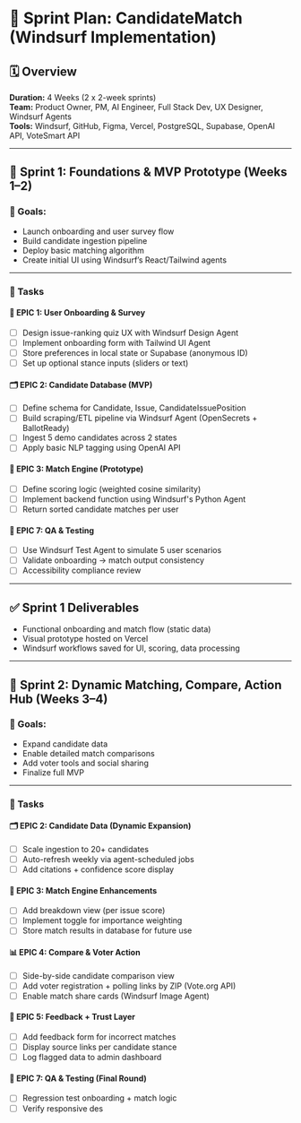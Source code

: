 # 🏁 Sprint Plan: CandidateMatch (Windsurf Implementation)

## 🗓️ Overview

**Duration:** 4 Weeks (2 x 2-week sprints)  
**Team:** Product Owner, PM, AI Engineer, Full Stack Dev, UX Designer, Windsurf Agents  
**Tools:** Windsurf, GitHub, Figma, Vercel, PostgreSQL, Supabase, OpenAI API, VoteSmart API

---

## 🎯 Sprint 1: Foundations & MVP Prototype (Weeks 1–2)

### 🎯 Goals:
- Launch onboarding and user survey flow
- Build candidate ingestion pipeline
- Deploy basic matching algorithm
- Create initial UI using Windsurf’s React/Tailwind agents

---

### 🔧 Tasks

#### 🧱 EPIC 1: User Onboarding & Survey
- [ ] Design issue-ranking quiz UX with Windsurf Design Agent
- [ ] Implement onboarding form with Tailwind UI Agent
- [ ] Store preferences in local state or Supabase (anonymous ID)
- [ ] Set up optional stance inputs (sliders or text)

#### 🗂 EPIC 2: Candidate Database (MVP)
- [ ] Define schema for Candidate, Issue, CandidateIssuePosition
- [ ] Build scraping/ETL pipeline via Windsurf Agent (OpenSecrets + BallotReady)
- [ ] Ingest 5 demo candidates across 2 states
- [ ] Apply basic NLP tagging using OpenAI API

#### 🧠 EPIC 3: Match Engine (Prototype)
- [ ] Define scoring logic (weighted cosine similarity)
- [ ] Implement backend function using Windsurf's Python Agent
- [ ] Return sorted candidate matches per user

#### 🧪 EPIC 7: QA & Testing
- [ ] Use Windsurf Test Agent to simulate 5 user scenarios
- [ ] Validate onboarding → match output consistency
- [ ] Accessibility compliance review

---

## ✅ Sprint 1 Deliverables
- Functional onboarding and match flow (static data)
- Visual prototype hosted on Vercel
- Windsurf workflows saved for UI, scoring, data processing

---

## 🚀 Sprint 2: Dynamic Matching, Compare, Action Hub (Weeks 3–4)

### 🎯 Goals:
- Expand candidate data
- Enable detailed match comparisons
- Add voter tools and social sharing
- Finalize full MVP

---

### 🔧 Tasks

#### 🗂 EPIC 2: Candidate Data (Dynamic Expansion)
- [ ] Scale ingestion to 20+ candidates
- [ ] Auto-refresh weekly via agent-scheduled jobs
- [ ] Add citations + confidence score display

#### 🧠 EPIC 3: Match Engine Enhancements
- [ ] Add breakdown view (per issue score)
- [ ] Implement toggle for importance weighting
- [ ] Store match results in database for future use

#### 📊 EPIC 4: Compare & Voter Action
- [ ] Side-by-side candidate comparison view
- [ ] Add voter registration + polling links by ZIP (Vote.org API)
- [ ] Enable match share cards (Windsurf Image Agent)

#### 🔐 EPIC 5: Feedback + Trust Layer
- [ ] Add feedback form for incorrect matches
- [ ] Display source links per candidate stance
- [ ] Log flagged data to admin dashboard

#### 🧪 EPIC 7: QA & Testing (Final Round)
- [ ] Regression test onboarding + match logic
- [ ] Verify responsive des
